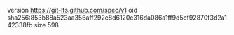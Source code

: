 version https://git-lfs.github.com/spec/v1
oid sha256:853b88a523aa356aff292c8d6120c316da086a1ff9d5cf92870f3d2a142338fb
size 598
